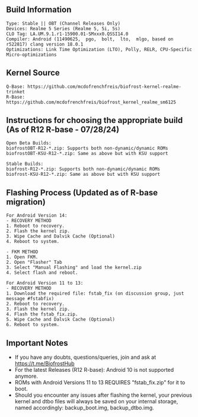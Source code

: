 ## Build Information

```
Type: Stable || OBT (Channel Releases Only)
Devices: Realme 5 Series (Realme 5, 5i, 5s)
CLO Tag: LA.UM.9.1.r1-15900.01-SMxxx0.QSSI14.0
Compiler: Android (11490625,  pgo,  bolt,  lto,  mlgo, based on r522817) clang version 18.0.1
Optimizations: Link Time Optimization (LTO), Polly, RELR, CPU-Specific Micro-optimizations
```

## Kernel Source

```
Q-Base: https://github.com/mcdofrenchfreis/biofrost-kernel-realme-trinket
R-Base: https://github.com/mcdofrenchfreis/biofrost_kernel_realme_sm6125
```

## Instructions for choosing the appropriate build (As of R12 R-base - 07/28/24)

```
Open Beta Builds:
biofrostOBT-R12-*.zip: Supports both non-dynamic/dynamic ROMs
biofrostOBT-KSU-R12-*.zip: Same as above but with KSU support

Stable Builds:
biofrost-R12-*.zip: Supports both non-dynamic/dynamic ROMs
biofrost-KSU-R12-*.zip: Same as above but with KSU support
```

## Flashing Process (Updated as of R-base migration)

```
For Android Version 14:
- RECOVERY METHOD
1. Reboot to recovery.
2. Flash the kernel zip.
3. Wipe Cache and Dalvik Cache (Optional)
4. Reboot to system.

- FKM METHOD
1. Open FKM.
2. Open "Flasher" Tab
3. Select "Manual Flashing" and load the kernel.zip
4. Select flash and reboot.

For Android Version 11 to 13:
- RECOVERY METHOD
1. Download the required file: fstab_fix (on discussion group, just message #fstabfix)
2. Reboot to recovery.
3. Flash the kernel zip.
4. Flash the fstab_fix.zip.
5. Wipe Cache and Dalvik Cache (Optional)
6. Reboot to system.
```

## Important Notes
- If you have any doubts, questions/queries, join and ask at https://t.me/BiofrostHub
- For the latest Releases (R12 R-base): Android 10 is not supported anymore.
- ROMs with Android Versions 11 to 13 REQUIRES "fstab_fix.zip" for it to boot.
- Should you encounter any issues after flashing the kernel, your previous kernel and dtbo files will always be saved on your internal storage, named accordingly: backup_boot.img, backup_dtbo.img.
